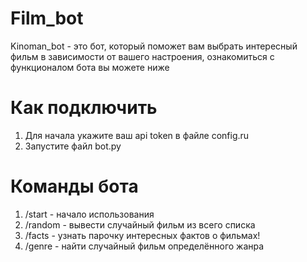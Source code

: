 # Film_bot
Kinoman_bot - это бот, который поможет вам выбрать интересный фильм в зависимости от вашего настроения, ознакомиться с функционалом бота вы можете ниже
# Как подключить
1. Для начала укажите ваш api token в файле config.ru
2. Запустите файл bot.py
  

# Команды бота
1. /start - начало использования
2. /random - вывести случайный фильм из всего списка
3. /facts - узнать парочку интересных фактов о фильмах!
4. /genre - найти случайный фильм определённого жанра







